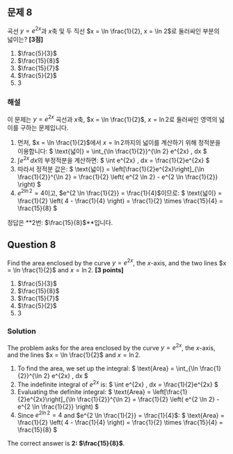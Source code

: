 ## 문제 8
곡선 $y = e^{2x}$과 $x$축 및 두 직선 $x = \ln \frac{1}{2}, x = \ln 2$로 둘러싸인 부분의 넓이는? **[3점]**

1. $\frac{5}{3}$
2. $\frac{15}{8}$
3. $\frac{15}{7}$
4. $\frac{5}{2}$
5. 3

### 해설
이 문제는 $y = e^{2x}$ 곡선과 $x$축, $x = \ln \frac{1}{2}$, $x = \ln 2$로 둘러싸인 영역의 넓이를 구하는 문제입니다.

1. 먼저, $x = \ln \frac{1}{2}$에서 $x = \ln 2$까지의 넓이를 계산하기 위해 정적분을 이용합니다:
   $
   \text{넓이} = \int_{\ln \frac{1}{2}}^{\ln 2} e^{2x} \, dx
   $
2. $\int e^{2x} \, dx$의 부정적분을 계산하면:
   $
   \int e^{2x} \, dx = \frac{1}{2}e^{2x}
   $
3. 따라서 정적분 값은:
   $
   \text{넓이} = \left[\frac{1}{2}e^{2x}\right]_{\ln \frac{1}{2}}^{\ln 2} = \frac{1}{2} \left( e^{2 \ln 2} - e^{2 \ln \frac{1}{2}} \right)
   $
4. $e^{2 \ln 2} = 4$이고, $e^{2 \ln \frac{1}{2}} = \frac{1}{4}$이므로:
   $
   \text{넓이} = \frac{1}{2} \left( 4 - \frac{1}{4} \right) = \frac{1}{2} \times \frac{15}{4} = \frac{15}{8}
   $

정답은 **2번: $\frac{15}{8}$**입니다.

## Question 8
Find the area enclosed by the curve $y = e^{2x}$, the $x$-axis, and the two lines $x = \ln \frac{1}{2}$ and $x = \ln 2$. **[3 points]**

1. $\frac{5}{3}$
2. $\frac{15}{8}$
3. $\frac{15}{7}$
4. $\frac{5}{2}$
5. 3

### Solution
The problem asks for the area enclosed by the curve $y = e^{2x}$, the $x$-axis, and the lines $x = \ln \frac{1}{2}$ and $x = \ln 2$.

1. To find the area, we set up the integral:
   $
   \text{Area} = \int_{\ln \frac{1}{2}}^{\ln 2} e^{2x} \, dx
   $
2. The indefinite integral of $e^{2x}$ is:
   $
   \int e^{2x} \, dx = \frac{1}{2}e^{2x}
   $
3. Evaluating the definite integral:
   $
   \text{Area} = \left[\frac{1}{2}e^{2x}\right]_{\ln \frac{1}{2}}^{\ln 2} = \frac{1}{2} \left( e^{2 \ln 2} - e^{2 \ln \frac{1}{2}} \right)
   $
4. Since $e^{2 \ln 2} = 4$ and $e^{2 \ln \frac{1}{2}} = \frac{1}{4}$:
   $
   \text{Area} = \frac{1}{2} \left( 4 - \frac{1}{4} \right) = \frac{1}{2} \times \frac{15}{4} = \frac{15}{8}
   $

The correct answer is **2: $\frac{15}{8}$**.
